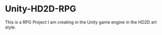 # Unity-HD2D-RPG
This is a RPG Project I am creating in the Unity game engine in the HD2D art style.
